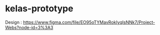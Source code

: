 # kelas-prototype

Design :
https://www.figma.com/file/EO95oTYMavRokIyqIsNNk7/Project-Webs?node-id=3%3A3
